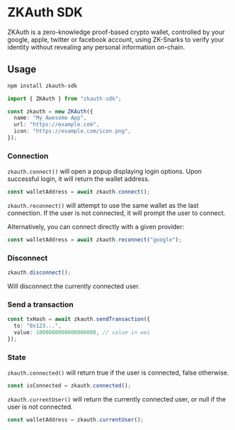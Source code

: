 # ZKAuth SDK

ZKAuth is a zero-knowledge proof-based crypto wallet, controlled by your google, apple, twitter or facebook account, using ZK-Snarks to verify your identity without revealing any personal information on-chain.

## Usage

```bash
npm install zkauth-sdk
```

```typescript
import { ZKAuth } from "zkauth-sdk";

const zkauth = new ZKAuth({
  name: "My Awesome App",
  url: "https://example.com",
  icon: "https://example.com/icon.png",
});
```

### Connection

`zkauth.connect()` will open a popup displaying login options. Upon successful login, it will return the wallet address.

```typescript
const walletAddress = await zkauth.connect();
```

`zkauth.reconnect()` will attempt to use the same wallet as the last connection. If the user is not connected, it will prompt the user to connect.

Alternatively, you can connect directly with a given provider:

```typescript
const walletAddress = await zkauth.reconnect("google");
```

### Disconnect

```typescript
zkauth.disconnect();
```

Will disconnect the currently connected user.

### Send a transaction

```typescript
const txHash = await zkauth.sendTransaction({
  to: "0x123...",
  value: 1000000000000000000, // value in wei
});
```

### State

`zkauth.connected()` will return true if the user is connected, false otherwise.

```typescript
const isConnected = zkauth.connected();
```

`zkauth.currentUser()` will return the currently connected user, or null if the user is not connected.

```typescript
const walletAddress = zkauth.currentUser();
```
